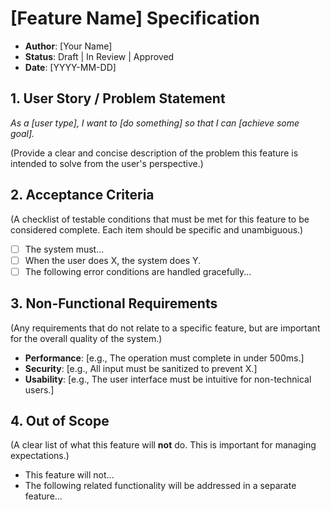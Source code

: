 # [Feature Name] Specification

* **Author**: [Your Name]
* **Status**: Draft | In Review | Approved
* **Date**: [YYYY-MM-DD]

## 1. User Story / Problem Statement

*As a [user type], I want to [do something] so that I can [achieve some goal].*

(Provide a clear and concise description of the problem this feature is intended to solve from the user's perspective.)

## 2. Acceptance Criteria

(A checklist of testable conditions that must be met for this feature to be considered complete. Each item should be specific and unambiguous.)

* [ ] The system must...
* [ ] When the user does X, the system does Y.
* [ ] The following error conditions are handled gracefully...

## 3. Non-Functional Requirements

(Any requirements that do not relate to a specific feature, but are important for the overall quality of the system.)

* **Performance**: [e.g., The operation must complete in under 500ms.]
* **Security**: [e.g., All input must be sanitized to prevent X.]
* **Usability**: [e.g., The user interface must be intuitive for non-technical users.]

## 4. Out of Scope

(A clear list of what this feature will **not** do. This is important for managing expectations.)

* This feature will not...
* The following related functionality will be addressed in a separate feature...
